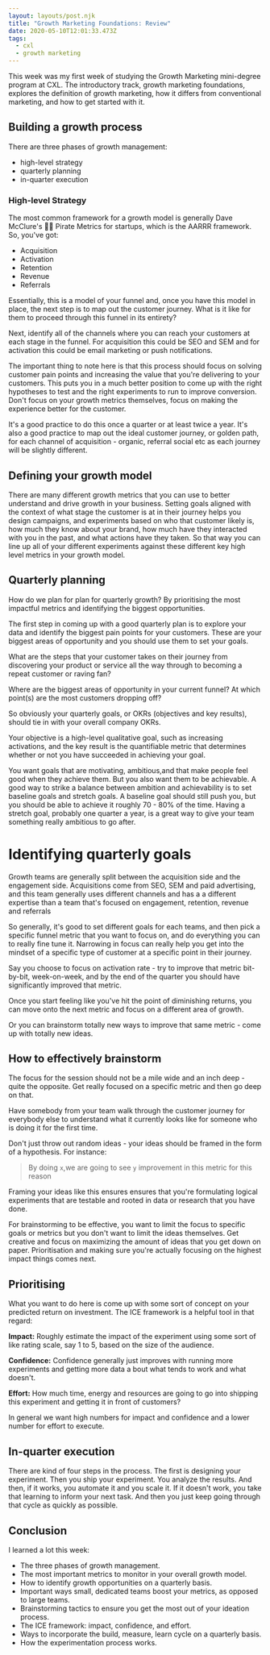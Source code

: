 ```yaml
---
layout: layouts/post.njk
title: "Growth Marketing Foundations: Review"
date: 2020-05-10T12:01:33.473Z
tags:
  - cxl
  - growth marketing
---
```

This week was my first week of studying the Growth Marketing mini-degree program at CXL. The introductory track, growth marketing foundations, explores the definition of growth marketing, how it differs from conventional marketing, and how to get started with it.

## Building a growth process

There are three phases of growth management: 

* high-level strategy
* quarterly planning
* in-quarter execution

### High-level Strategy

The most common framework for a growth model is generally Dave McClure's 🏴‍☠️ Pirate Metrics for startups, which is the AARRR framework. So, you've got:

* Acquisition
* Activation
* Retention
* Revenue
* Referrals

Essentially, this is a model of your funnel and, once you have this model in place, the next step is to map out the customer journey. What is it like for them to proceed through this funnel in its entirety?

Next, identify all of the channels where you can reach your customers at each stage in the funnel. For acquisition this could be SEO and SEM and for activation this could be email marketing or push notifications.

The important thing to note here is that this process should focus on solving customer pain points and increasing the value that you're delivering to your customers. This puts you in a much better position to come up with the right hypotheses to test and the right experiments to run to improve conversion. Don't focus on your growth metrics themselves, focus on making the experience better for the customer.

It's a good practice to do this once a quarter or at least twice a year. It's also a good practice to map out the ideal customer journey, or golden path, for each channel of acquisition - organic, referral social etc as each journey will be slightly different.

## Defining your growth model

There are many different growth metrics that you can use to better understand and drive growth in your business. Setting goals aligned with the context of what stage the customer is at in their journey helps you design campaigns, and experiments based on who that customer likely is, how much they know about your brand, how much have they interacted with you in the past, and what actions have they taken. So that way you can line up all of your different experiments against these different key high level metrics in your growth model.

## Quarterly planning

How do we plan for plan for quarterly growth? By prioritising the most impactful metrics and identifying the biggest opportunities.

The first step in coming up with a good quarterly plan is to explore your data and identify the biggest pain points for your customers. These are your biggest areas of opportunity and you should use them to set your goals.

What are the steps that your customer takes on their journey from discovering your product or service all the way through to becoming a repeat customer or raving fan?

Where are the biggest areas of opportunity in your current funnel? At which point(s) are the most customers dropping off?

So obviously your quarterly goals, or OKRs (objectives and key results), should tie in with your overall company OKRs.

Your objective is a high-level qualitative goal, such as increasing activations, and the key result is the quantifiable metric that determines whether or not you have succeeded in achieving your goal.

You want goals that are motivating, ambitious,and that make people feel good when they achieve them. But you also want them to be achievable. A good way to strike a balance between ambition and achievability is to set baseline goals and stretch goals. A baseline goal should still push you, but you should be able to achieve it roughly 70 - 80% of the time. Having a stretch goal, probably one quarter a year, is a great way to give your team something really ambitious to go after.

# Identifying quarterly goals

Growth teams are generally split between the acquisition side and the engagement side. Acquisitions come from SEO, SEM and paid advertising, and this team generally uses different channels and has a a different expertise than a team that's focused on engagement, retention, revenue and referrals 

So generally, it's good to set different goals for each teams, and then pick a specific funnel metric that you want to focus on, and do everything you can to really fine tune it. Narrowing in focus can really help you get into the mindset of a specific type of customer at a specific point in their journey. 

Say you choose to focus on activation rate - try to improve that metric bit-by-bit, week-on-week, and by the end of the quarter you should have significantly improved that metric.

Once you start feeling like you've hit the point of diminishing returns, you can move onto the next metric and focus on a different area of growth. 

Or you can brainstorm totally new ways to improve that same metric - come up with totally new ideas.

## How to effectively brainstorm

The focus for the session should not be a mile wide and an inch deep - quite the opposite. Get really focused on a specific metric and then go deep on that.

Have somebody from your team walk through the customer journey for everybody else to understand what it currently looks like for someone who is doing it for the first time.

Don't just throw out random ideas - your ideas should be framed in the form of a hypothesis. For instance:

> By doing `x`,we are going to see `y` improvement in this metric for this reason

Framing your ideas like this ensures ensures that you're formulating logical experiments that are testable and rooted in data or research that you have done.

For brainstorming to be effective, you want to limit the focus to specific goals or metrics but you don't want to limit the ideas themselves. Get creative and focus on maximizing the amount of ideas that you get down on paper. Prioritisation and making sure you're actually focusing on the highest impact things comes next.

## Prioritising

What you want to do here is come up with some sort of concept on your predicted return on investment. The ICE framework is a helpful tool in that regard:

**Impact:** Roughly estimate the impact of the experiment using some sort of like rating scale, say 1 to 5, based on the size of the audience.

**Confidence:** Confidence generally just improves with running more experiments and getting more data a bout what tends to work and what doesn't.

**Effort:** How much time, energy and resources are going to go into shipping this experiment and getting it in front of customers?

In general we want high numbers for impact and confidence and a lower number for effort to execute.

## **In-quarter execution**

There are kind of four steps in the process. The first is designing your experiment. Then you ship your experiment. You analyze the results. And then, if it works, you automate it and you scale it. If it doesn't work, you take that learning to inform your next task. And then you just keep going through that cycle as quickly as possible.

## Conclusion

I learned a lot this week:

* The three phases of growth management.
* The most important metrics to monitor in your overall growth model.
* How to identify growth opportunities on a quarterly basis.
* Important ways small, dedicated teams boost your metrics, as opposed to large teams.
* Brainstorming tactics to ensure you get the most out of your ideation process.
* The ICE framework: impact, confidence, and effort.
* Ways to incorporate the build, measure, learn cycle on a quarterly basis.
* How the experimentation process works.